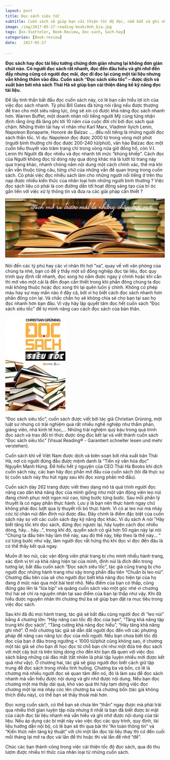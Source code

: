 ```yaml
---
layout: post
title: Đọc sách siêu tốc
subtitle: Cuốn sách sẽ giúp bạn cải thiện tốc độ đọc, nắm bắt và ghi nhớ nhanh nội dung các tài liệu
image: /img/2017-05-27-reading-book/Anh_bia.jpg
tags: [ex-Vietteler, Book-Review, Doc-sach, Sach-hay]
categories: [Book-review]
date:   2017-05-27

---
```


**Đọc sách hay đọc tài liệu tưởng chừng đơn giản nhưng lại không đơn giản chút nào. Có người đọc sách rất nhanh, đọc đến đâu hiểu và ghi nhớ đến đấy nhưng cũng có người đọc mãi, đọc đi đọc lại cùng một tài liệu nhưng vẫn không thấm vào đâu. Cuốn sách “Đọc sách siêu tốc” – được dịch và xuất bản bởi nhà sách Thái Hà sẽ giúp bạn cải thiện đáng kể kỹ năng đọc tài liệu.**

Để lấy tinh thần bắt đầu đọc cuốn sách này, có lẽ bạn cần hiểu lợi ích của việc đọc sách nhanh. Tỷ phú Bill Gates đã từng nói rằng nếu được thượng đế trao cho một siêu năng lực, ông sẽ xin có được khả năng đọc sách nhanh hơn. Warren Buffet, một doanh nhân nổi tiếng người Mỹ cùng từng nhận định rằng ông đã lãng phí tới 10 năm của cuộc đời chỉ bởi đọc sách quá chậm. Những thiên tài hay vĩ nhân như Karl Marx, Vladimir Ilyich Lenin, Napoleon Bonaparte, Honoré de Balzac …. đều nổi tiếng là những người đọc sách thần tốc. Ví dụ: Napoleon đọc được 2000 từ trong vòng một phút (người bình thường chỉ đọc được 200-240 từ/phút), văn hào Balzac đọc một cuốn tiểu thuyết vào trăm trang chỉ trong vòng nửa giờ đồng hồ, còn V.I. Lenin thì Người đã đọc nhiều và đọc nhanh  tới mức “khủng khiếp”. Cách đọc của Người không đọc từ dòng này qua dòng khác mà là lướt từ trang này qua trang khác, nhanh chóng nắm nội dung một cách chính xác, thế mà khi cần  vẫn thuộc từng câu, từng chữ của những vấn đề quan trọng trong cuốn sách. Có phải việc đọc nhiều sách làm cho những người nổi tiếng ở trên thu nạp được nhiều kiến thức của nhân loại hơn những người bình thường ? Việc đọc sách liệu có phải là con đường dẫn tới hoạt động sáng tạo của trí óc gắn liền với việc  xử lý thông tin và đưa ra các giải pháp cần thiết ?

![Teamwork](/img/2017-05-27-reading-book/Anh_bia.jpg)

Nói đến các tỷ phú hay các vĩ nhân thì hơi “xa”, quay về với văn phòng của chúng ta nhé, bạn có để ý thấy một số đồng nghiệp đọc tài liệu, đọc quy trình quy định rất nhanh, đọc xong họ nắm được ngay ý chính hoặc khi cần thì mở vèo một cái là đến đoạn cần thiết trong khi phần đông chúng ta đọc mãi không thuộc hoặc đọc xong thì lại quên luôn ý chính. Không có phép màu hay sự may mắn nào ở đây cả, bởi vì họ biết cách đọc sách nhanh hơn phần đông còn lại. Và chắc chắn họ sẽ không chia sẻ cho bạn tại sao họ đọc nhanh hơn bạn đâu. Vì vậy hãy lập quyết tâm đọc hết cuốn sách “Đọc sách siêu tốc” để tự mình nâng cao cách đọc sách của bản thân.

![Teamwork](/img/2017-05-27-reading-book/doc-sach-sieu-toc-sach-ebook.jpg)

“Đọc sách siêu tốc”, cuốn sách được viết bởi tác giả Christian Grüning, một luật sư nhưng có trải nghiệm qua rất nhiều nghề nghiệp như thẩm phán, giảng viên, nhà kinh tế học,… Những trải nghiệm quý báu trong quá trình đọc sách và trao đổi tri thức được ông đúc kết lại và viết thành cuốn sách “Đọc sách siêu tốc” (Visual Reading® - Garantiert schneller lesen und mehr verstehen). 

Cuốn sách khi về Việt Nam được dịch và biên soạn bởi nhà xuất bản Thái Hà, nơi có người đứng đầu được mệnh danh là “Tiến sỹ văn hóa đọc” Nguyễn Mạnh Hùng. Để hiểu hết ý nguyện của CEO Thái Hà Books khi dịch cuốn sách này, các bạn hãy đọc phần mở đầu của cuốn sách (tôi đã thực sự bị cuốn sách này thu hút ngay sau khi đọc xong phần mở đầu).

Cuốn sách dày 262 trang được viết theo dạng mô tả quá trình người đọc nâng cao dần khả năng đọc của mình giống như một vận động viên leo núi đang chinh phục một ngọn núi cao, từng bước từng bước. Sau mỗi  phần lý thuyết là có ngay phần thực hành. Lưu ý là bạn nên thực hành ngay chứ không phải đọc lướt qua lý thuyết rồi bỏ thực hành. Vì có ai leo núi mà nhảy cóc từ chân núi đến đỉnh núi được đâu. Đây chính là điểm đặc biệt của cuốn sách này so với các cuốn sách dạy kỹ năng đọc khác. Ví dụ sách A nói "Hãy biết tăng tốc khi đọc sách, đừng đọc ngược lại, hãy luyện cách đọc nhiều dòng, hãy... hãy...", trong khi đó, quyển sách có giá hơn 50 ngàn này lại nói "Chúng ta đầu tiên hãy làm thế này, sau đó thế này, tiếp theo là thế này... " cứ từng bước như vậy, làm người đọc rất hứng thú khi đọc vì đọc đến đâu là có thể thấy kết quả ngay.

Muốn đi leo núi, các vận động viên phải trang bị cho mình nhiều hành trang, xác định vị trí và khả năng hiện tại của mình, đỉnh núi là đích đến trong tương lai;  bắt đầu cuốn sách “Đọc sách siêu tốc”, tác giả cũng trang bị cho người đọc những hành trang như vậy trong phần đầu tiên “Chuẩn bị leo núi”. Chương đầu tiên của sẽ cho người đọc biết khả năng đọc hiện tại của họ đang ở mức nào qua một bài test nhỏ. Nếu điểm của bạn có thấp, cũng đừng gào lên là “lừa bịp” và quăng cuốn sách vào một góc nhé vì chương thứ hai sẽ chỉ ra nguyên nhân tại sao điểm của bạn lại thấp như vậy. Khi đã hiểu được nguyên nhân thì chương thứ ba sẽ giúp bạn đặt ra mục tiêu trong việc đọc sách.

Sau khi đã đủ mọi hành trang, tác giả sẽ bắt đầu cùng người đọc đi “leo núi” bằng 4 chương lớn: “Hãy nâng cao tốc độ đọc của bạn”, “Tăng khả năng tập trung khi đọc sách”, “Tăng cường khả năng đọc hiểu”, “Hãy tăng khả năng ghi nhớ”.  Ở mỗi chương tác giả sẽ dẫn dắt người đọc đến với các phương pháp để nâng cao năng lực đọc của mỗi người. Nếu bạn chưa biết tốc độ đọc của bạn ở đâu trong ngưỡng < 1000 từ/phút cũng không sao, ở chương một tác giả sẽ cho bạn đi học đọc từ chỗ bạn chỉ như một đứa trẻ đọc sách với một cây bút rà trên từng dòng cho đến khi bạn đã quen với việc đọc sách bằng những cái đảo mắt (tất nhiên là phải tập luyện nhiều mới được kết quả như vậy). Ở chương hai, tác giả sẽ giúp người đọc biết cách giữ tập trung để đọc sách trong nhiều tình huống. Chương ba và bốn, có lẽ là chương mà nhiều người đọc sẽ quan tâm đến nó, đó là làm sau để đọc sách nhanh mà vẫn hiểu được nội dung và ghi nhớ được nội dung. Nếu bạn đọc chương một mà thấy dài quá, khó vào quá thì hãy tạm dừng việc đọc chương một lại mà nhảy cóc lên chương ba và chương bốn (tác giả không thích điều này), có thể bạn sẽ thấy thoải mái hơn.

Đọc xong cuốn sách, có thể bạn sẽ chưa lên “thần” ngay được mà phải trải qua nhiều thời gian luyện tập nữa nhưng ít nhất là bạn đã biết được bí mật của cách đọc tài liệu nhanh mà vẫn hiểu và ghi nhớ được nội dung của tài liệu.  Nếu áp dụng các bí mật này vào việc đọc các quy trình, quy định, tài liệu hướng dẫn nội bộ, có lẽ bạn sẽ thi qua bài thi “An toàn thông tin” và “Kiến thức nền tảng kỹ thuật” với chỉ một lần đọc tài liệu thay thì cứ đến cuối mỗi tháng lại mở ra đọc vài lần để thi hoặc thi vài lần để nhớ “đề”.

Chúc các bạn thành công trong việc cải thiện tốc độ đọc sách, qua đó thu lượm được nhiều tri thức của nhân loại từ những cuốn sách.
